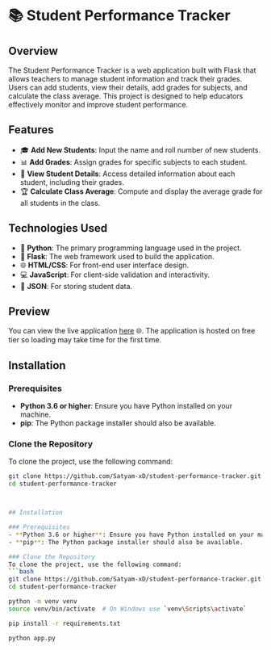 # 📚 Student Performance Tracker

## Overview
The Student Performance Tracker is a web application built with Flask that allows teachers to manage student information and track their grades. Users can add students, view their details, add grades for subjects, and calculate the class average. This project is designed to help educators effectively monitor and improve student performance.

## Features
- 🎓 **Add New Students**: Input the name and roll number of new students.
- 📊 **Add Grades**: Assign grades for specific subjects to each student.
- 👤 **View Student Details**: Access detailed information about each student, including their grades.
- 🏆 **Calculate Class Average**: Compute and display the average grade for all students in the class.

## Technologies Used
- 🐍 **Python**: The primary programming language used in the project.
- 🚀 **Flask**: The web framework used to build the application.
- 🌐 **HTML/CSS**: For front-end user interface design.
- 💻 **JavaScript**: For client-side validation and interactivity.
- 📂 **JSON**: For storing student data.

## Preview
You can view the live application [here](https://student-performance-tracker.onrender.com/) 🌐.
The application is hosted on free tier so loading may take time for the first time.


## Installation

### Prerequisites
- **Python 3.6 or higher**: Ensure you have Python installed on your machine.
- **pip**: The Python package installer should also be available.

### Clone the Repository
To clone the project, use the following command:
```bash
git clone https://github.com/Satyam-xD/student-performance-tracker.git
cd student-performance-tracker



## Installation

### Prerequisites
- **Python 3.6 or higher**: Ensure you have Python installed on your machine.
- **pip**: The Python package installer should also be available.

### Clone the Repository
To clone the project, use the following command:
```bash
git clone https://github.com/Satyam-xD/student-performance-tracker.git
cd student-performance-tracker

python -m venv venv
source venv/bin/activate  # On Windows use `venv\Scripts\activate`

pip install -r requirements.txt

python app.py
